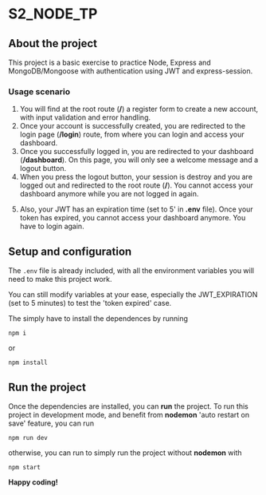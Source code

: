 # S2_NODE_TP

## About the project

This project is a basic exercise to practice Node, Express and MongoDB/Mongoose with authentication using JWT and express-session.

### Usage scenario

1. You will find at the root route (**/**) a register form to create a new account, with input validation and error handling.
2. Once your account is successfully created, you are redirected to the login page (**/login**) route, from where you can login and access your dashboard.
3. Once you successfully logged in, you are redirected to your dashboard (**/dashboard**). On this page, you will only see a welcome message and a logout button.
4. When you press the logout button, your session is destroy and you are logged out and redirected to the root route (**/**). You cannot access your dashboard anymore while you are not logged in again.

5) Also, your JWT has an expiration time (set to 5' in **.env** file). Once your token has expired, you cannot access your dashboard anymore. You have to login again.

## Setup and configuration

The `.env` file is already included, with all the environment variables you will need to make this project work.

You can still modify variables at your ease, especially the JWT_EXPIRATION (set to 5 minutes) to test the 'token expired' case.

The simply have to install the dependences by running

`npm i`

or

`npm install`

## Run the project

Once the dependencies are installed, you can **run** the project. To run this project in development mode, and benefit from **nodemon** 'auto restart on save' feature, you can run

`npm run dev`

otherwise, you can run to simply run the project without **nodemon** with

`npm start`

**Happy coding!**
